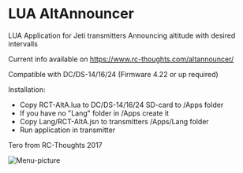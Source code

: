 # LUA AltAnnouncer
LUA Application for Jeti transmitters Announcing altitude with desired intervalls

Current info available on https://www.rc-thoughts.com/altannouncer/

Compatible with DC/DS-14/16/24 (Firmware 4.22 or up required)

Installation:
- Copy RCT-AltA.lua to DC/DS-14/16/24 SD-card to /Apps folder
- If you have no "Lang" folder in /Apps create it
- Copy Lang/RCT-AltA.jsn to transmitters /Apps/Lang folder
- Run application in transmitter

Tero from RC-Thoughts 2017

![Menu-picture](https://www.rc-thoughts.com/wp-content/uploads/2017/03/AltAnn_15_003.png)
